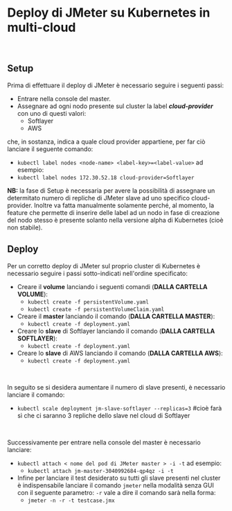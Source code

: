 # Deploy di JMeter su Kubernetes in multi-cloud
<br>

## Setup

Prima di effettuare il deploy di JMeter è necessario seguire i seguenti passi:
- Entrare nella console del master.
- Assegnare ad ogni nodo presente sul cluster la label __*cloud-provider*__ con uno di questi valori:
  - Softlayer
  - AWS

 che, in sostanza, indica a quale cloud provider appartiene, per far ciò lanciare il seguente comando:
  - ```kubectl label nodes <node-name> <label-key>=<label-value>```
  ad esempio:
  - ```kubectl label nodes 172.30.52.18 cloud-provider=Softlayer```

__NB:__ la fase di Setup è necessaria per avere la possibilità di assegnare un determitato numero di repliche di JMeter slave ad uno specifico cloud-provider. Inoltre va fatta manualmente solamente perché, al momento, la feature che permette di inserire delle label ad un nodo in fase di creazione del nodo stesso è presente solanto nella versione alpha di Kubernetes (cioè non stabile).

## Deploy
Per un corretto deploy di JMeter sul proprio cluster di Kubernetes è necessario seguire i passi sotto-indicati nell'ordine specificato:
- Creare il __volume__ lanciando i seguenti comandi (__DALLA CARTELLA VOLUME__):
  - ```kubectl create -f persistentVolume.yaml```
  - ```kubectl create -f persistentVolumeClaim.yaml```
- Creare il __master__ lanciando il comando (__DALLA CARTELLA MASTER__):
  - ```kubectl create -f deployment.yaml```
- Creare lo __slave__ di Softlayer lanciando il comando (__DALLA CARTELLA SOFTLAYER__):
  - ```kubectl create -f deployment.yaml```
- Creare lo __slave__ di AWS lanciando il comando (__DALLA CARTELLA AWS__):
  - ```kubectl create -f deployment.yaml```

<br>

In seguito se si desidera aumentare il numero di slave presenti, è necessario lanciare il comando:
- ```kubectl scale deployment jm-slave-softlayer --replicas=3``` #cioè farà sì che ci saranno 3 repliche dello slave nel cloud di Softlayer

<br>

Successivamente per entrare nella console del master è necessario lanciare:

- ```kubectl attach < nome del pod di JMeter master > -i -t``` ad esempio:
  - ```kubectl attach jm-master-3040992684-qp4qz -i -t```
- Infine per lanciare il test desiderato su tutti gli slave presenti nel cluster è indispensabile lanciare il comando ```jmeter``` nella modalità senza GUI con il seguente parametro: ```-r``` vale a dire il comando sarà nella forma:
  - ```jmeter -n -r -t testcase.jmx```
